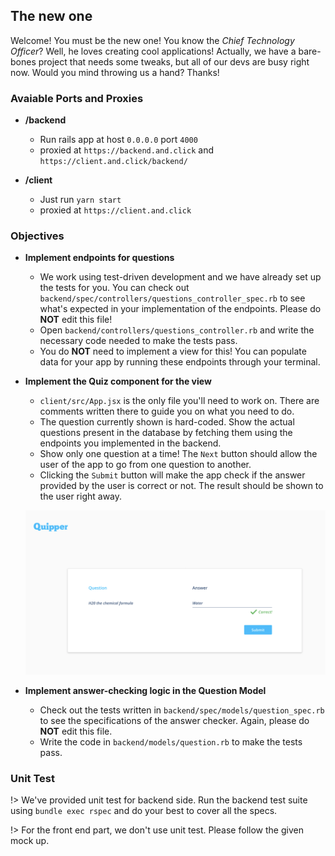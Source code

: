 ## The new one

Welcome! You must be the new one! You know the _Chief Technology Officer_? Well, he loves creating cool applications! Actually, we have a bare-bones project that needs some tweaks, but all of our devs are busy right now. Would you mind throwing us a hand? Thanks!

### Avaiable Ports and Proxies

*   **/backend**
    * Run rails app at host `0.0.0.0` port `4000`
    * proxied at `https://backend.and.click` and `https://client.and.click/backend/`

*   **/client**
    * Just run `yarn start`
    * proxied at `https://client.and.click`

### Objectives

*   **Implement endpoints for questions**
    *   We work using test-driven development and we have already set up the tests for you. You can check out `backend/spec/controllers/questions_controller_spec.rb` to see what's expected in your implementation of the endpoints. Please do **NOT** edit this file!
    *   Open `backend/controllers/questions_controller.rb` and write the necessary code needed to make the tests pass.
    *   You do **NOT** need to implement a view for this! You can populate data for your app by running these endpoints through your terminal.

*   **Implement the Quiz component for the view**
    *   `client/src/App.jsx` is the only file you'll need to work on. There are comments written there to guide you on what you need to do.
    *   The question currently shown is hard-coded. Show the actual questions present in the database by fetching them using the endpoints you implemented in the backend.
    *   Show only one question at a time! The `Next` button should allow the user of the app to go from one question to another.
    *   Clicking the `Submit` button will make the app check if the answer provided by the user is correct or not. The result should be shown to the user right away.

    ![question mockup](../img/question.png)

*   **Implement answer-checking logic in the Question Model**
    *   Check out the tests written in `backend/spec/models/question_spec.rb` to see the specifications of the answer checker. Again, please do **NOT** edit this file.
    *   Write the code in `backend/models/question.rb` to make the tests pass.


### Unit Test

!> We've provided unit test for backend side. Run the backend test suite using `bundle exec rspec` and do your best to cover all the specs.

!> For the front end part, we don't use unit test. Please follow the given mock up.
